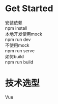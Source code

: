 # Get Started
安装依赖<br>
npm install<br>
本地开发使用mock<br>
npm run dev<br>
不使用mock<br>
npm run serve<br>
如何build<br>
npm run build<br>

# 技术选型
Vue
